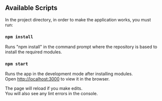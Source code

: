 ## Available Scripts

In the project directory, in order to make the application works, you must run:

### `npm install`

Runs "npm install" in the command prompt where the repository is based to install the required modules.

### `npm start`

Runs the app in the development mode after installing modules.\
Open [http://localhost:3000](http://localhost:3000) to view it in the browser.

The page will reload if you make edits.\
You will also see any lint errors in the console.